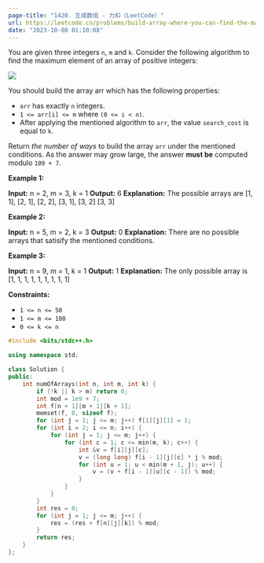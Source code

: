 ```yaml
---
page-title: "1420. 生成数组 - 力扣（LeetCode）"
url: https://leetcode.cn/problems/build-array-where-you-can-find-the-maximum-exactly-k-comparisons/
date: "2023-10-08 01:10:08"
---
```

You are given three integers `n`, `m` and `k`. Consider the following algorithm to find the maximum element of an array of positive integers:

![](https://assets.leetcode.com/uploads/2020/04/02/e.png)

You should build the array arr which has the following properties:

-   `arr` has exactly `n` integers.
-   `1 <= arr[i] <= m` where `(0 <= i < n)`.
-   After applying the mentioned algorithm to `arr`, the value `search_cost` is equal to `k`.

Return *the number of ways* to build the array `arr` under the mentioned conditions. As the answer may grow large, the answer **must be** computed modulo `109 + 7`.

**Example 1:**

**Input:** n = 2, m = 3, k = 1
**Output:** 6
**Explanation:** The possible arrays are \[1, 1\], \[2, 1\], \[2, 2\], \[3, 1\], \[3, 2\] \[3, 3\]

**Example 2:**

**Input:** n = 5, m = 2, k = 3
**Output:** 0
**Explanation:** There are no possible arrays that satisify the mentioned conditions.

**Example 3:**

**Input:** n = 9, m = 1, k = 1
**Output:** 1
**Explanation:** The only possible array is \[1, 1, 1, 1, 1, 1, 1, 1, 1\]

**Constraints:**

-   `1 <= n <= 50`
-   `1 <= m <= 100`
-   `0 <= k <= n`

```cpp
#include <bits/stdc++.h>

using namespace std;

class Solution {
public:
    int numOfArrays(int n, int m, int k) {
        if (!k || k > m) return 0;
        int mod = 1e9 + 7;
        int f[n + 1][m + 1][k + 1];
        memset(f, 0, sizeof f);
        for (int j = 1; j <= m; j++) f[1][j][1] = 1;
        for (int i = 2; i <= n; i++) {
            for (int j = 1; j <= m; j++) {
                for (int c = 1; c <= min(m, k); c++) {
                    int &v = f[i][j][c];
                    v = (long long) f[i - 1][j][c] * j % mod;
                    for (int u = 1; u < min(m + 1, j); u++) {
                        v = (v + f[i - 1][u][c - 1]) % mod;
                    }
                }
            }
        }
        int res = 0;
        for (int j = 1; j <= m; j++) {
            res = (res + f[n][j][k]) % mod;
        }
        return res;
    }
};
```